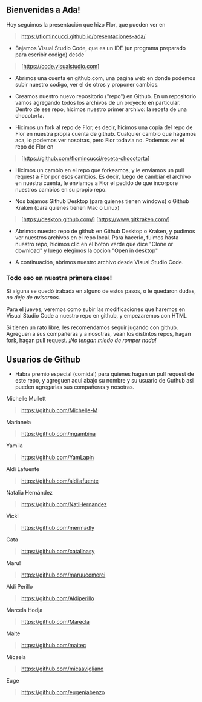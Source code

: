 ## Bienvenidas a Ada!

Hoy seguimos la presentación que hizo Flor, que pueden ver en 
> https://flomincucci.github.io/presentaciones-ada/

- Bajamos Visual Studio Code, que es un IDE (un programa preparado para escribir codigo) desde 
> [https://code.visualstudio.com]

- Abrimos una cuenta en github.com, una pagina web en donde podemos subir nuestro codigo, ver el de otros y proponer cambios. 

- Creamos nuestro nuevo repositorio ("repo") en Github. 
En un repositorio vamos agregando todos los archivos de un proyecto en particular. 
Dentro de ese repo, hicimos nuestro primer archivo: la receta de una chocotorta. 

- Hicimos un fork al repo de Flor, es decir, hicimos una copia del repo de Flor en nuestra propia cuenta de github.
Cualquier cambio que hagamos aca, lo podemos ver nosotras, pero Flor todavia no. Podemos ver el repo de Flor en
> [https://github.com/flomincucci/receta-chocotorta]

- Hicimos un cambio en el repo que forkeamos, y le enviamos un pull request a Flor por esos cambios. 
Es decir, luego de cambiar el archivo en nuestra cuenta, le enviamos a Flor el pedido de que incorpore nuestros cambios en su propio repo. 

- Nos bajamos Github Desktop (para quienes tienen windows) o Github Kraken (para quienes tienen Mac o Linux)
> [https://desktop.github.com/] 
> [https://www.gitkraken.com/]

- Abrimos nuestro repo de github en Github Desktop o Kraken, y pudimos ver nuestros archivos en el repo local. 
Para hacerlo, fuimos hasta nuestro repo, hicimos clic en el boton verde que dice "Clone or download"
y luego elegimos la opcion "Open in desktop"

- A continuación, abrimos nuestro archivo desde Visual Studio Code. 

### Todo eso en nuestra primera clase!

Si alguna se quedó trabada en alguno de estos pasos, o le quedaron dudas, *no deje de avisarnos*. 

Para el jueves, veremos como subir las modificaciones que haremos en Visual Studio Code a nuestro repo en github, y empezaremos con HTML

Si tienen un rato libre, les recomendamos seguir jugando con github. 
Agreguen a sus compañeras y a nosotras, vean los distintos repos, hagan fork, hagan pull request. 
*¡No tengan miedo de romper nada!*

## Usuarios de Github

- Habra premio especial (comida!) para quienes hagan un pull request de este repo, y agreguen aqui abajo su nombre y su usuario de Guthub asi pueden agregarlas sus compañeras y nosotras.

Michelle Mullett
> https://github.com/Michelle-M

Marianela 
> https://github.com/mgambina

Yamila
> https://github.com/YamLapin

Aldi Lafuente
> https://github.com/aldilafuente

Natalia Hernández 
> https://github.com/NatiHernandez

Vicki
> https://github.com/mermadly

Cata
> https://github.com/catalinasy

Maru!
> https://github.com/maruucomerci

Aldi Perillo
> https://github.com/Aldiperillo

Marcela Hodja
> https://github.com/Marecla

Maite
> https://github.com/maitec

Micaela
> https://github.com/micaavigliano

Euge
>https://github.com/eugeniabenzo

